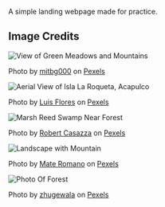 A simple landing webpage made for practice.

## Image Credits

![View of Green Meadows and Mountains](https://images.pexels.com/photos/17827019/pexels-photo-17827019.jpeg)

Photo by [mitbg000](https://www.pexels.com/@mitbg000/) on [Pexels](https://www.pexels.com/photo/view-of-green-meadows-and-mountains-17827019/)

![Aerial View of Isla La Roqueta, Acapulco](https://images.pexels.com/photos/30523675/pexels-photo-30523675/free-photo-of-aerial-view-of-isla-la-roqueta-acapulco.jpeg)

Photo by [Luis Flores](https://www.pexels.com/@luis-flores-441824574/) on [Pexels](https://www.pexels.com/photo/aerial-view-of-isla-la-roqueta-acapulco-30523675/)

![Marsh Reed Swamp Near Forest](https://images.pexels.com/photos/12283817/pexels-photo-12283817.jpeg)

Photo by [Robert Casazza](https://www.pexels.com/@robert-casazza-105652291/) on [Pexels](https://www.pexels.com/photo/marsh-reed-swamp-near-forest-12283817/)

![Landscape with Mountain](https://images.pexels.com/photos/12573639/pexels-photo-12573639.jpeg)

Photo by [Mate Romano](https://www.pexels.com/@mate-romano-255081035/) on [Pexels](https://www.pexels.com/photo/landscape-with-mountain-12573639/)

![Photo Of Forest](https://images.pexels.com/photos/1635905/pexels-photo-1635905.jpeg)

Photo by [zhugewala](https://www.pexels.com/@zhugewala-605070/) on [Pexels](https://www.pexels.com/photo/photo-of-forest-1635905/)